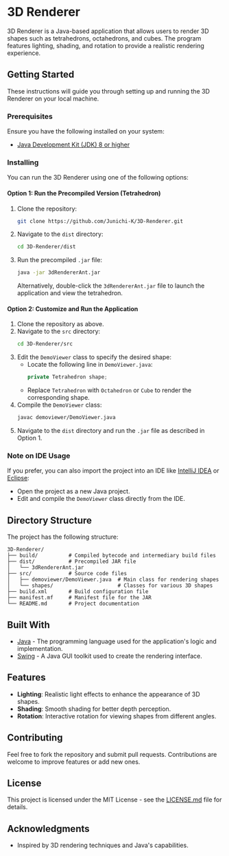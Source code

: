 # 3D Renderer

3D Renderer is a Java-based application that allows users to render 3D shapes such as tetrahedrons, octahedrons, and cubes. The program features lighting, shading, and rotation to provide a realistic rendering experience.

## Getting Started

These instructions will guide you through setting up and running the 3D Renderer on your local machine.

### Prerequisites

Ensure you have the following installed on your system:

- [Java Development Kit (JDK) 8 or higher](https://www.oracle.com/java/technologies/javase-downloads.html)

### Installing

You can run the 3D Renderer using one of the following options:

#### Option 1: Run the Precompiled Version (Tetrahedron)
1. Clone the repository:
   ```bash
   git clone https://github.com/Junichi-K/3D-Renderer.git
   ```
2. Navigate to the `dist` directory:
   ```bash
   cd 3D-Renderer/dist
   ```
3. Run the precompiled `.jar` file:
   ```bash
   java -jar 3dRendererAnt.jar
   ```
   Alternatively, double-click the `3dRendererAnt.jar` file to launch the application and view the tetrahedron.

#### Option 2: Customize and Run the Application
1. Clone the repository as above.
2. Navigate to the `src` directory:
   ```bash
   cd 3D-Renderer/src
   ```
3. Edit the `DemoViewer` class to specify the desired shape:
   - Locate the following line in `DemoViewer.java`:
     ```java
     private Tetrahedron shape;
     ```
   - Replace `Tetrahedron` with `Octahedron` or `Cube` to render the corresponding shape.
4. Compile the `DemoViewer` class:
   ```bash
   javac demoviewer/DemoViewer.java
   ```
5. Navigate to the `dist` directory and run the `.jar` file as described in Option 1.

### Note on IDE Usage
If you prefer, you can also import the project into an IDE like [IntelliJ IDEA](https://www.jetbrains.com/idea/) or [Eclipse](https://www.eclipse.org/ide/):
- Open the project as a new Java project.
- Edit and compile the `DemoViewer` class directly from the IDE.

## Directory Structure

The project has the following structure:

```
3D-Renderer/
├── build/          # Compiled bytecode and intermediary build files
├── dist/           # Precompiled JAR file
│   └── 3dRendererAnt.jar
├── src/            # Source code files
│   ├── demoviewer/DemoViewer.java  # Main class for rendering shapes
│   └── shapes/                     # Classes for various 3D shapes
├── build.xml       # Build configuration file
├── manifest.mf     # Manifest file for the JAR
└── README.md       # Project documentation
```

## Built With

- [Java](https://www.oracle.com/java/) - The programming language used for the application's logic and implementation.
- [Swing](https://docs.oracle.com/javase/tutorial/uiswing/) - A Java GUI toolkit used to create the rendering interface.

## Features

- **Lighting**: Realistic light effects to enhance the appearance of 3D shapes.
- **Shading**: Smooth shading for better depth perception.
- **Rotation**: Interactive rotation for viewing shapes from different angles.

## Contributing

Feel free to fork the repository and submit pull requests. Contributions are welcome to improve features or add new ones.

## License

This project is licensed under the MIT License - see the [LICENSE.md](LICENSE.md) file for details.

## Acknowledgments

- Inspired by 3D rendering techniques and Java's capabilities.
